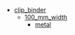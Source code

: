 * [clip_binder](clip_binder)
  * [100_mm_width](clip_binder/100_mm_width)
    * [metal](clip_binder/100_mm_width/metal)
